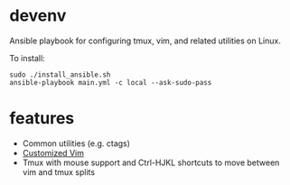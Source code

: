 # devenv

Ansible playbook for configuring tmux, vim, and related utilities on Linux.

To install:

    sudo ./install_ansible.sh
    ansible-playbook main.yml -c local --ask-sudo-pass

# features

* Common utilities (e.g. ctags)
* [Customized Vim](https://github.com/ealang/vimconf)
* Tmux with mouse support and Ctrl-HJKL shortcuts to move between vim and tmux splits


